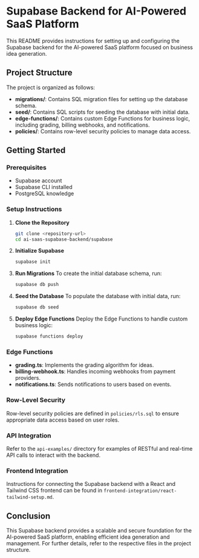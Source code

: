 # Supabase Backend for AI-Powered SaaS Platform

This README provides instructions for setting up and configuring the Supabase backend for the AI-powered SaaS platform focused on business idea generation.

## Project Structure

The project is organized as follows:

- **migrations/**: Contains SQL migration files for setting up the database schema.
- **seed/**: Contains SQL scripts for seeding the database with initial data.
- **edge-functions/**: Contains custom Edge Functions for business logic, including grading, billing webhooks, and notifications.
- **policies/**: Contains row-level security policies to manage data access.

## Getting Started

### Prerequisites

- Supabase account
- Supabase CLI installed
- PostgreSQL knowledge

### Setup Instructions

1. **Clone the Repository**
   ```bash
   git clone <repository-url>
   cd ai-saas-supabase-backend/supabase
   ```

2. **Initialize Supabase**
   ```bash
   supabase init
   ```

3. **Run Migrations**
   To create the initial database schema, run:
   ```bash
   supabase db push
   ```

4. **Seed the Database**
   To populate the database with initial data, run:
   ```bash
   supabase db seed
   ```

5. **Deploy Edge Functions**
   Deploy the Edge Functions to handle custom business logic:
   ```bash
   supabase functions deploy
   ```

### Edge Functions

- **grading.ts**: Implements the grading algorithm for ideas.
- **billing-webhook.ts**: Handles incoming webhooks from payment providers.
- **notifications.ts**: Sends notifications to users based on events.

### Row-Level Security

Row-level security policies are defined in `policies/rls.sql` to ensure appropriate data access based on user roles.

### API Integration

Refer to the `api-examples/` directory for examples of RESTful and real-time API calls to interact with the backend.

### Frontend Integration

Instructions for connecting the Supabase backend with a React and Tailwind CSS frontend can be found in `frontend-integration/react-tailwind-setup.md`.

## Conclusion

This Supabase backend provides a scalable and secure foundation for the AI-powered SaaS platform, enabling efficient idea generation and management. For further details, refer to the respective files in the project structure.